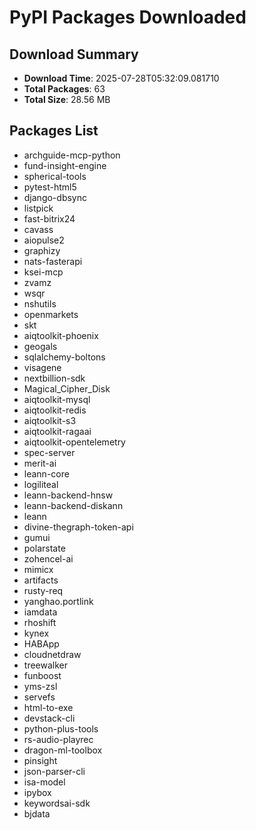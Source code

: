 # PyPI Packages Downloaded

## Download Summary
- **Download Time**: 2025-07-28T05:32:09.081710
- **Total Packages**: 63
- **Total Size**: 28.56 MB

## Packages List
- archguide-mcp-python
- fund-insight-engine
- spherical-tools
- pytest-html5
- django-dbsync
- listpick
- fast-bitrix24
- cavass
- aiopulse2
- graphizy
- nats-fasterapi
- ksei-mcp
- zvamz
- wsqr
- nshutils
- openmarkets
- skt
- aiqtoolkit-phoenix
- geogals
- sqlalchemy-boltons
- visagene
- nextbillion-sdk
- Magical_Cipher_Disk
- aiqtoolkit-mysql
- aiqtoolkit-redis
- aiqtoolkit-s3
- aiqtoolkit-ragaai
- aiqtoolkit-opentelemetry
- spec-server
- merit-ai
- leann-core
- logiliteal
- leann-backend-hnsw
- leann-backend-diskann
- leann
- divine-thegraph-token-api
- gumui
- polarstate
- zohencel-ai
- mimicx
- artifacts
- rusty-req
- yanghao.portlink
- iamdata
- rhoshift
- kynex
- HABApp
- cloudnetdraw
- treewalker
- funboost
- yms-zsl
- servefs
- html-to-exe
- devstack-cli
- python-plus-tools
- rs-audio-playrec
- dragon-ml-toolbox
- pinsight
- json-parser-cli
- isa-model
- ipybox
- keywordsai-sdk
- bjdata
